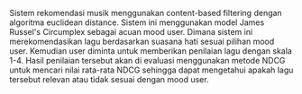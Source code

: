 Sistem rekomendasi musik menggunakan content-based filtering dengan algoritma euclidean distance.
Sistem ini menggunakan model James Russel's Circumplex sebagai acuan mood user. 
Dimana sistem ini merekomendasikan lagu berdasarkan suasana hati sesuai pilihan mood user. 
Kemudian user diminta untuk memberikan penilaian lagu dengan skala 1-4.
Hasil penilaian tersebut akan di evaluasi menggunakan metode NDCG untuk mencari nilai rata-rata NDCG sehingga dapat mengetahui apakah lagu tersebut relevan atau tidak sesuai dengan mood user.

